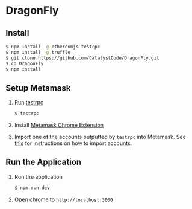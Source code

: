 # DragonFly

## Install

```bash
$ npm install -g ethereumjs-testrpc
$ npm install -g truffle
$ git clone https://github.com/CatalystCode/DragonFly.git
$ cd DragonFly
$ npm install
```

## Setup Metamask

1. Run [testrpc](https://github.com/ethereumjs/testrpc)
    ```bash
    $ testrpc
    ```

2. Install [Metamask Chrome Extension](https://chrome.google.com/webstore/detail/metamask/nkbihfbeogaeaoehlefnkodbefgpgknn)
3. Import one of the accounts outputted by `testrpc` into Metamask. See [this](http://metamask.consensyssupport.happyfox.com/kb/article/7-importing-accounts) for instructions on how to import accounts.

## Run the Application

1. Run the application
    ```bash
    $ npm run dev
    ```
2. Open chrome to `http://localhost:3000`
